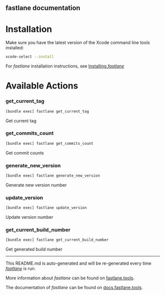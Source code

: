 fastlane documentation
----

# Installation

Make sure you have the latest version of the Xcode command line tools installed:

```sh
xcode-select --install
```

For _fastlane_ installation instructions, see [Installing _fastlane_](https://docs.fastlane.tools/#installing-fastlane)

# Available Actions

### get_current_tag

```sh
[bundle exec] fastlane get_current_tag
```

Get current tag

### get_commits_count

```sh
[bundle exec] fastlane get_commits_count
```

Get commit counts

### generate_new_version

```sh
[bundle exec] fastlane generate_new_version
```

Generate new version number

### update_version

```sh
[bundle exec] fastlane update_version
```

Update version number

### get_current_build_number

```sh
[bundle exec] fastlane get_current_build_number
```

Get generated build number

----

This README.md is auto-generated and will be re-generated every time [_fastlane_](https://fastlane.tools) is run.

More information about _fastlane_ can be found on [fastlane.tools](https://fastlane.tools).

The documentation of _fastlane_ can be found on [docs.fastlane.tools](https://docs.fastlane.tools).
